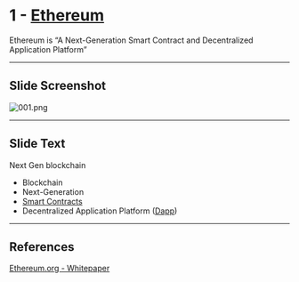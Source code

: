 # 1 - [Ethereum](Ethereum.md)

Ethereum is “A Next-Generation Smart Contract and Decentralized Application Platform” 

___
## Slide Screenshot
![001.png](../images/ethereum101/001.png)
___
## Slide Text
Next Gen blockchain
- Blockchain
- Next-Generation
- [Smart Contracts](Smart%20Contracts.md)
- Decentralized Application Platform ([Dapp](Dapp.md))
___
## References
[Ethereum.org - Whitepaper](https://ethereum.org/en/whitepaper/)